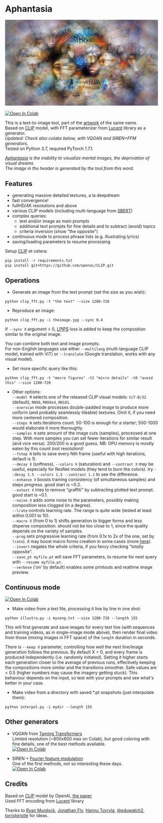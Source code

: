 # Aphantasia

<p align='center'><img src='_out/Aphantasia2.jpg' /></p>

[![Open In Colab](https://colab.research.google.com/assets/colab-badge.svg)](https://colab.research.google.com/github/eps696/aphantasia/blob/master/Aphantasia.ipynb)

This is a text-to-image tool, part of the [artwork] of the same name.   
Based on [CLIP] model, with FFT parameterizer from [Lucent] library as a generator.  
*Updated: Check also colabs below, with VQGAN and SIREN+FFM generators.*  
Tested on Python 3.7, required PyTorch 1.7.1. 

*[Aphantasia] is the inability to visualize mental images, the deprivation of visual dreams.  
The image in the header is generated by the tool from this word.*

## Features
* generating massive detailed textures, a la deepdream
* fast convergence!
* fullHD/4K resolutions and above
* various CLIP models (including multi-language from [SBERT])
* complex queries:
	* text and/or image as main prompts
	* additional text prompts for fine details and to subtract (avoid) topics
	* criteria inversion (show "the opposite")
* continuous mode to process phrase lists (e.g. illustrating lyrics)
* saving/loading parameters to resume processing

Setup [CLIP] et cetera:
```
pip install -r requirements.txt
pip install git+https://github.com/openai/CLIP.git
```

## Operations

* Generate an image from the text prompt (set the size as you wish):
```
python clip_fft.py -t "the text" --size 1280-720
```
* Reproduce an image:
```
python clip_fft.py -i theimage.jpg --sync 0.4
```
If `--sync X` argument > 0, [LPIPS] loss is added to keep the composition similar to the original image. 

You can combine both text and image prompts.  
For non-English languages use either `--multilang` (multi-language CLIP model, trained with ViT) or `--translate` (Google translation, works with any visual model). 

* Set more specific query like this:
```
python clip_fft.py -t "macro figures" -t2 "micro details" -t0 "avoid this" --size 1280-720 
```
* Other options:  
`--model M` selects one of the released CLIP visual models: `ViT-B/32` (default), `RN50`, `RN50x4`, `RN101`.  
`--overscan` mode processes double-padded image to produce more uniform (and probably seamlessly tileable) textures. Omit it, if you need more centered composition.  
`--steps N` sets iterations count. 50-100 is enough for a starter; 500-1000 would elaborate it more thoroughly.  
`--samples N` sets amount of the image cuts (samples), processed at one step. With more samples you can set fewer iterations for similar result (and vice versa). 200/200 is a good guess. NB: GPU memory is mostly eaten by this count (not resolution)!  
`--fstep N` tells to save every Nth frame (useful with high iterations, default is 1).  
`--decay X` (softness), `--colors X` (saturation) and `--contrast X` may be useful, especially for ResNet models (they tend to burn the colors). try `--decay 1.5 --colors 1.3 --contrast 1.1` to see the difference.  
`--enhance X` boosts training consistency (of simultaneous samples) and steps progress. good start is ~0.2.  
`--notext X` tries to remove "graffiti" by subtracting plotted text prompt. good start is ~0.1.  
`--noise X` adds some noise to the parameters, possibly making composition less clogged (in a degree).  
`--lrate` controls learning rate. The range is quite wide (tested at least within 0.001 to 10).  
`--macro X` (from 0 to 1) shifts generation to bigger forms and less disperse composition. should not be too close to 1, since the quality depends on the variety of samples.  
`--prog` sets progressive learning rate (from 0.1x to 2x of the one, set by `lrate`). it may boost macro forms creation in some cases (more [here](https://github.com/eps696/aphantasia/issues/2)).  
`--invert` negates the whole criteria, if you fancy checking "totally opposite".  
`--save_pt myfile.pt` will save FFT parameters, to resume for next query with `--resume myfile.pt`.  
`--verbose` ('on' by default) enables some printouts and realtime image preview.  

## Continuous mode 
[![Open In Colab](https://colab.research.google.com/assets/colab-badge.svg)](https://colab.research.google.com/github/eps696/aphantasia/blob/master/Illustra.ipynb)

* Make video from a text file, processing it line by line in one shot:
```
python illustra.py -i mysong.txt --size 1280-720 --length 155
```
This will first generate and save images for every text line (with sequences and training videos, as in single-image mode above), then render final video from those (mixing images in FFT space) of the `length` duration in seconds.  

There is `--keep X` parameter, controlling how well the next line/image generation follows the previous. By default X = 0, and every frame is produced independently (i.e. randomly initiated). 
Setting it higher starts each generation closer to the average of previous runs, effectively keeping the compositions more similar and the transitions smoother. Safe values are < 0.5 (higher numbers may cause the imagery getting stuck). This behaviour depends on the input, so test with your prompts and see what's better in your case.

* Make video from a directory with saved *.pt snapshots (just interpolate them):
```
python interpol.py -i mydir --length 155
```

## Other generators

* VQGAN from [Taming Transformers](https://github.com/CompVis/taming-transformers)  
Limited resolution (~800x600 max on Colab), but good coloring with fine details, one of the best methods available.  
[![Open In Colab](https://colab.research.google.com/assets/colab-badge.svg)](https://colab.research.google.com/github/eps696/aphantasia/blob/master/CLIP_VQGAN.ipynb) 

* SIREN + [Fourier feature modulation](https://github.com/tancik/fourier-feature-networks)  
One of the first methods, not so interesting these days.  
[![Open In Colab](https://colab.research.google.com/assets/colab-badge.svg)](https://colab.research.google.com/drive/1L14q4To5rMK8q2E6whOibQBnPnVbRJ_7)  

## Credits

Based on [CLIP] model by OpenAI, [the paper]  
Used FFT encoding from [Lucent] library

Thanks to [Ryan Murdock], [Jonathan Fly], [Hannu Toyryla], [@eduwatch2], [torridgristle] for ideas.

[artwork]: <https://vimeo.com/518360242>
[Aphantasia]: <https://en.wikipedia.org/wiki/Aphantasia>
[CLIP]: <https://openai.com/blog/clip>
[SBERT]: <https://sbert.net>
[Lucent]: <https://github.com/greentfrapp/lucent>
[LPIPS]: <https://github.com/richzhang/PerceptualSimilarity>
[Taming Transformers]: <https://github.com/CompVis/taming-transformers>
[Ryan Murdock]: <https://twitter.com/advadnoun>
[Jonathan Fly]: <https://twitter.com/jonathanfly>
[Hannu Toyryla]: <https://twitter.com/htoyryla>
[@eduwatch2]: <https://twitter.com/eduwatch2>
[torridgristle]: <https://github.com/torridgristle>
[the paper]: <https://arxiv.org/abs/2103.00020>
